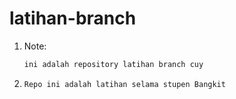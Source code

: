 # latihan-branch

1. Note:
   ```bash
   ini adalah repository latihan branch cuy

2. `Repo ini adalah latihan selama stupen Bangkit`
